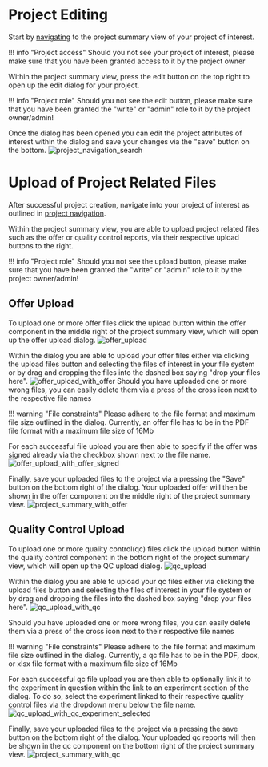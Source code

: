 # Project Editing

Start by [navigating](project_introduction.md#project-navigation) to the project summary view of your project of interest.

!!! info "Project access"
    Should you not see your project of interest, 
    please make sure that you have been granted access to it by the project owner

Within the project summary view, press the edit button on the top right to open up the edit dialog for your project.

!!! info "Project role"
Should you not see the edit button,
please make sure that you have been granted the "write" or "admin" role to it by the project owner/admin!

Once the dialog has been opened you can edit the project attributes of interest 
within the dialog and save your changes via the "save" button on the bottom.
![project_navigation_search](images/project_edit.png)

# Upload of Project Related Files

After successful project creation, navigate into your project of interest as outlined in
[project navigation](project_introduction.md#project-navigation).

Within the project summary view, you are able to upload project related files such as the offer or quality control reports,
via their respective upload buttons to the right.


!!! info "Project role"
Should you not see the upload button,
please make sure that you have been granted the "write" or "admin" role to it by the project owner/admin!

## Offer Upload

To upload one or more offer files click the upload button within the offer component in the middle right of the project summary view, 
which will open up the offer upload dialog.
![offer_upload](images/offer_upload.png)

Within the dialog you are able to upload your offer files either via clicking the upload files button and selecting the files of interest in your file system 
or by drag and dropping the files into the dashed box saying "drop your files here".
![offer_upload_with_offer](images/offer_upload_with_offer.png)
Should you have uploaded one or more wrong files, 
you can easily delete them via a press of the cross icon next to the respective file names

!!! warning "File constraints"
Please adhere to the file format and maximum file size outlined in the dialog.
Currently, an offer file has to be in the PDF file format with a maximum file size of 16Mb

For each successful file upload you are then able to specify if the offer was signed already 
via the checkbox shown next to the file name.
![offer_upload_with_offer_signed](images/offer_upload_with_offer_signed.png)

Finally, save your uploaded files to the project via a pressing the "Save" button on the bottom right of the dialog. 
Your uploaded offer will then be shown in the offer component on the middle right of the project summary view.
![project_summary_with_offer](images/project_summary_with_offer.png)

## Quality Control Upload

To upload one or more quality control(qc) files click the upload button within the quality control component in the bottom right of the project summary view, 
which will open up the QC upload dialog.
![qc_upload](images/qc_upload.png)

Within the dialog you are able to upload your qc files either via clicking the upload files button and selecting the files of interest in your file system
or by drag and dropping the files into the dashed box saying "drop your files here".
![qc_upload_with_qc](images/qc_upload_with_qc.png)

Should you have uploaded one or more wrong files,
you can easily delete them via a press of the cross icon next to their respective file names

!!! warning "File constraints"
Please adhere to the file format and maximum file size outlined in the dialog.
Currently, a qc file has to be in the PDF, docx, or xlsx file format with a maximum file size of 16Mb

For each successful qc file upload you are then able to optionally link it to the experiment in question 
within the link to an experiment section of the dialog.
To do so, select the experiment linked to their respective quality control files via the dropdown menu below the file name.
![qc_upload_with_qc_experiment_selected](images/qc_upload_with_qc_experiment_selected.png)

Finally, save your uploaded files to the project via a pressing the save button on the bottom right of the dialog.
Your uploaded qc reports will then be shown in the qc component on the bottom right of the project summary view.
![project_summary_with_qc](images/project_summary_with_qc.png)
